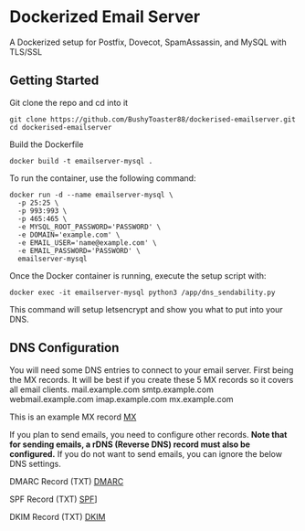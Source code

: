 # Dockerized Email Server

A Dockerized setup for Postfix, Dovecot, SpamAssassin, and MySQL with TLS/SSL

## Getting Started

Git clone the repo and cd into it 

```
git clone https://github.com/BushyToaster88/dockerised-emailserver.git
cd dockerised-emailserver
```
Build the Dockerfile
```
docker build -t emailserver-mysql .
```


To run the container, use the following command:

```
docker run -d --name emailserver-mysql \
  -p 25:25 \
  -p 993:993 \
  -p 465:465 \
  -e MYSQL_ROOT_PASSWORD='PASSWORD' \
  -e DOMAIN='example.com' \
  -e EMAIL_USER='name@example.com' \
  -e EMAIL_PASSWORD='PASSWORD' \
  emailserver-mysql
```

Once the Docker container is running, execute the setup script with:

```
docker exec -it emailserver-mysql python3 /app/dns_sendability.py
```

This command will setup letsencrypt and show you what to put into your DNS.

## DNS Configuration
You will need some DNS entries to connect to your email server. First being the MX records. It will be best if you create these 5 MX records so it covers all email clients.
mail.example.com
smtp.example.com
webmail.example.com
imap.example.com
mx.example.com

This is an example MX record
[MX](https://100mbupload.com/uploads/6649e232a8f3a_19-05-2024_09-27-35-PM_screenshot.png)

If you plan to send emails, you need to configure other records. **Note that for sending emails, a rDNS (Reverse DNS) record must also be configured.**
If you do not want to send emails, you can ignore the below DNS settings.

DMARC Record (TXT)
[DMARC](https://100mbupload.com/uploads/6649e1e06a042_19-05-2024_09-26-10-PM_screenshot.png)

SPF Record (TXT)
[SPF](https://100mbupload.com/uploads/6649e19acf1f3_19-05-2024_09-22-18-PM_screenshot.png)]

DKIM Record (TXT)
[DKIM](https://100mbupload.com/uploads/6649e1c1925f0_19-05-2024_09-23-21-PM_screenshot.png)






